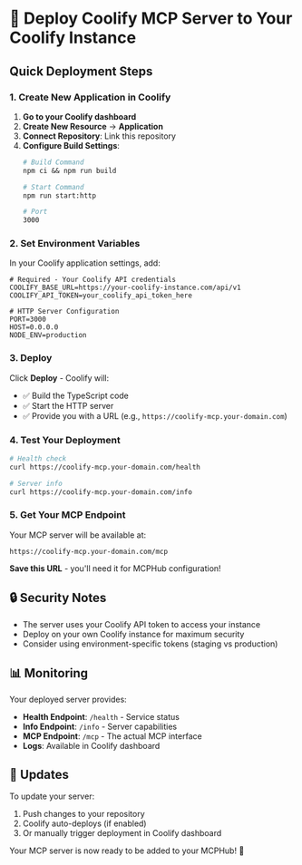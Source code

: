# 🚀 Deploy Coolify MCP Server to Your Coolify Instance

## Quick Deployment Steps

### 1. Create New Application in Coolify

1. **Go to your Coolify dashboard**
2. **Create New Resource** → **Application**
3. **Connect Repository**: Link this repository
4. **Configure Build Settings**:
   ```dockerfile
   # Build Command
   npm ci && npm run build
   
   # Start Command  
   npm run start:http
   
   # Port
   3000
   ```

### 2. Set Environment Variables

In your Coolify application settings, add:

```env
# Required - Your Coolify API credentials
COOLIFY_BASE_URL=https://your-coolify-instance.com/api/v1
COOLIFY_API_TOKEN=your_coolify_api_token_here

# HTTP Server Configuration
PORT=3000
HOST=0.0.0.0
NODE_ENV=production
```

### 3. Deploy

Click **Deploy** - Coolify will:
- ✅ Build the TypeScript code
- ✅ Start the HTTP server
- ✅ Provide you with a URL (e.g., `https://coolify-mcp.your-domain.com`)

### 4. Test Your Deployment

```bash
# Health check
curl https://coolify-mcp.your-domain.com/health

# Server info
curl https://coolify-mcp.your-domain.com/info
```

### 5. Get Your MCP Endpoint

Your MCP server will be available at:
```
https://coolify-mcp.your-domain.com/mcp
```

**Save this URL** - you'll need it for MCPHub configuration!

## 🔒 Security Notes

- The server uses your Coolify API token to access your instance
- Deploy on your own Coolify instance for maximum security
- Consider using environment-specific tokens (staging vs production)

## 📊 Monitoring

Your deployed server provides:
- **Health Endpoint**: `/health` - Service status
- **Info Endpoint**: `/info` - Server capabilities
- **MCP Endpoint**: `/mcp` - The actual MCP interface
- **Logs**: Available in Coolify dashboard

## 🔄 Updates

To update your server:
1. Push changes to your repository
2. Coolify auto-deploys (if enabled)
3. Or manually trigger deployment in Coolify dashboard

Your MCP server is now ready to be added to your MCPHub! 🎉